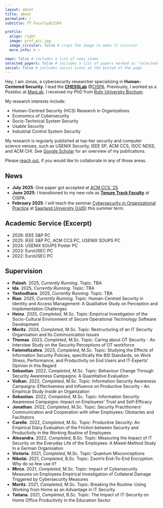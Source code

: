 ```yaml
---
layout: about
title: about
permalink: /
subtitle: TT Faculty@CISPA

profile:
  align: right
  image: prof_pic.jpg
  image_circular: false # crops the image to make it circular
  more_info: # >

news: false # includes a list of news items
selected_papers: false # includes a list of papers marked as "selected={true}"
social: false # includes social icons at the bottom of the page
---
```


Hey, I am Jonas, a cybersecurity researcher specializing in __Human-Centered Security__. I lead the __[CHESSLab](https://group.cispa.io/hielscher)__ @[CISPA](https://cispa.de/en). Previously, I worked as a Postdoc at [MaxLab](https://group.cispa.io/golla). I received my PhD from [Ruhr University Bochum](https://informatik.rub.de/en/).

My research interests include:
* Human-Centred Security (HCS) Research in Organizations
* Economics of Cybersecurity
* Socio-Technical System Security
* Usable Security
* Industrial Control System Security


My research is regularly published at top-tier security and computer science venues, such as USENIX Security, IEEE SP, ACM CCS, ISOC NDSS, and ACM CHI. See [Google Scholar](https://scholar.google.com/citations?user=UvcKg4kAAAAJ) for an overview of my publications.

Please [reach out](mailto:firstname.lastname@cispa.de), if you would like to collaborate in any of those areas.

## News
* __July 2025__: One paper got accepted at [ACM CCS '25](https://www.sigsac.org/ccs/CCS2025/).
* __June 2025__: I transitioned to my new role as __[Tenure Track Faculty](https://cispa.de/de/about/people#faculty)__ at CISPA.
* __February 2025__: I will teach the seminar [Cybersecurity in Organizational Practice](https://cms.cispa.saarland/orgsec25/) at [Saarland University (UdS)](https://www.uni-saarland.de/en/department/computer-science.html) this summer term.

## Academic Service (Excerpt)
* 2026: IEEE S&P PC 
* 2025: IEEE S&P PC, ACM CCS PC, USENIX SOUPS PC 
* 2024: USENIX SOUPS Poster PC 
* 2023: EuroUSEC PC 
* 2022: EuroUSEC PC


## Supervision
* __Palash__. 2025, _Currently Running_. Topic: TBA 
* __Ida__. 2025, _Currently Running_. Topic: TBA 
* __Yashodhara__. 2025, _Currently Running_. Topic: TBA 
* __Rian__. 2025, _Currently Running_. Topic: Human-Centred Security in Identity and Access Management: A Qualitative Study on Perception and Implementation Challenges 
* __Heinz__. 2025, _Completed_, M.Sc. Topic: Empirical Investigation of the Socio-Cultural Environment of Secure Operational Technology Software Development 
* __Moritz__. 2024, _Completed_, M.Sc. Topic:  Restructuring of an IT Security Organisation and Its Communication Issues 
* __Thomas__. 2023, _Completed_, M.Sc. Topic: Caring about OT Security - An Interview Study on the Security Perceptions of OT workforce 
* __Fatemehzahra__. 2023, _Completed_, M.Sc. Topic: Studying the Effects of Information Security Policies, specifically the BSI Standards, on Work Stress, Performance, and Productivity on End Users and IT-Experts' Opinion in this Regard 
* __Sebastian__. 2022, _Completed_, M.Sc. Topic: Behaviour Change Through Security Awareness Campaigns: A Quantitative Evaluation 
* __Volkan__. 2022, _Completed_, M.Sc. Topic: Information Security Awareness Campaigns: Effectiveness and Influence on Productive Security - An Empirical Study Inside an Organization 
* __Sebastian__. 2022, _Completed_, M.Sc. Topic: Information Security Awareness Campaigns: Impact on Employees' Trust and Self-Efficacy 
* __Jonathan__. 2022, _Completed_, M.Sc. Topic: Security Practitioners’ Communication and Cooperation with other Employees: Obstacles and Facilitators 
* __Carelle__. 2022, _Completed_, M.Sc. Topic: Productive Security: An Empirical Diary Evaluation of the Friction between Security and Productivity in the Working Routine of Employees 
* __Alexandra__. 2022, _Completed_, B.Sc. Topic: Measuring the Impact of IT Security on the Everyday Life of the Employees: A Mixed-Method Study In a German Organisation 
* __Victoria__. 2021, _Completed_, M.Sc. Topic: Quantum Misconceptions 
* __Nikolai__. 2021, _Completed_, B.Sc. Topic: Zoom’s End-To-End Encryption: Why do so few use it? 
* __Mirco__. 2021, _Completed_, M.Sc. Topic: Impact of Cybersecurity Measures on Employees Empirical Investigation of Collateral Damage Triggered by Cybersecurity Measures 
* __Moritz__. 2021, _Completed_, M.Sc. Topic: Breaking the Routine: Using Working from Home as an Advantage in IT Security
* __Tatiana__. 2021, _Completed_, B.Sc. Topic: The Impact of IT-Security on Home Oﬃce Productivity in the Education Sector
